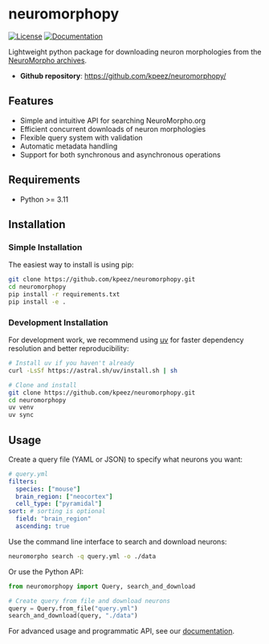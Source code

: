 # neuromorphopy

[![License](https://img.shields.io/github/license/kpeez/neuromorphopy)](https://img.shields.io/github/license/kpeez/neuromorphopy)
[![Documentation](https://img.shields.io/badge/docs-latest-blue.svg)](https://kpeez.github.io/neuromorphopy/)

Lightweight python package for downloading neuron morphologies from the [NeuroMorpho archives](https://neuromorpho.org/).

- **Github repository**: <https://github.com/kpeez/neuromorphopy/>

## Features

- Simple and intuitive API for searching NeuroMorpho.org
- Efficient concurrent downloads of neuron morphologies
- Flexible query system with validation
- Automatic metadata handling
- Support for both synchronous and asynchronous operations

## Requirements

- Python >= 3.11

## Installation

### Simple Installation

The easiest way to install is using pip:

```bash
git clone https://github.com/kpeez/neuromorphopy.git
cd neuromorphopy
pip install -r requirements.txt
pip install -e .
```

### Development Installation

For development work, we recommend using [uv](https://github.com/astral-sh/uv) for faster dependency resolution and better reproducibility:

```bash
# Install uv if you haven't already
curl -LsSf https://astral.sh/uv/install.sh | sh

# Clone and install
git clone https://github.com/kpeez/neuromorphopy.git
cd neuromorphopy
uv venv
uv sync
```

## Usage

Create a query file (YAML or JSON) to specify what neurons you want:

```yaml
# query.yml
filters:
  species: ["mouse"]
  brain_region: ["neocortex"]
  cell_type: ["pyramidal"]
sort: # sorting is optional
  field: "brain_region"
  ascending: true
```

Use the command line interface to search and download neurons:

```bash
neuromorpho search -q query.yml -o ./data
```

Or use the Python API:

```python
from neuromorphopy import Query, search_and_download

# Create query from file and download neurons
query = Query.from_file("query.yml")
search_and_download(query, "./data")
```

For advanced usage and programmatic API, see our [documentation](https://neuromorphopy.readthedocs.io/).

